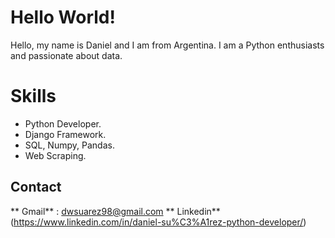 # Hello World!

Hello, my name is Daniel and I am from Argentina.
I am a Python enthusiasts and passionate about data. 


# Skills
* Python Developer.
* Django Framework.
* SQL, Numpy, Pandas.
* Web Scraping.



## Contact

** Gmail** : dwsuarez98@gmail.com
** Linkedin** (https://www.linkedin.com/in/daniel-su%C3%A1rez-python-developer/)
